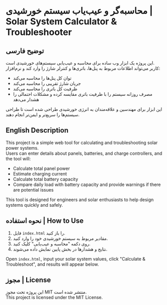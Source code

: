 # محاسبه‌گر و عیب‌یاب سیستم خورشیدی | Solar System Calculator & Troubleshooter

## توضیح فارسی
این پروژه یک ابزار وب ساده برای محاسبه و عیب‌یابی سیستم‌های خورشیدی است.  
کاربر می‌تواند اطلاعات مربوط به پنل‌ها، باتری‌ها و کنترلر شارژ را وارد کند و نرم‌افزار:  
- توان کل پنل‌ها را محاسبه می‌کند  
- جریان شارژ تقریبی را محاسبه می‌کند  
- ظرفیت کل باتری را محاسبه می‌کند  
- مصرف روزانه سیستم را با ظرفیت باتری مقایسه کرده و مشکلات احتمالی را هشدار می‌دهد  

این ابزار برای مهندسین و علاقه‌مندان به انرژی خورشیدی طراحی شده است تا طراحی سیستم‌ها را سریع‌تر و ایمن‌تر انجام دهند.

## English Description
This project is a simple web tool for calculating and troubleshooting solar power systems.  
Users can enter details about panels, batteries, and charge controllers, and the tool will:  
- Calculate total panel power  
- Estimate charging current  
- Calculate total battery capacity  
- Compare daily load with battery capacity and provide warnings if there are potential issues  

This tool is designed for engineers and solar enthusiasts to help design systems quickly and safely.

## نحوه استفاده | How to Use
1. فایل `index.html` را باز کنید.  
2. مقادیر مربوط به سیستم خورشیدی خود را وارد کنید.  
3. روی دکمه "محاسبه و عیب‌یابی" کلیک کنید.  
4. نتایج و هشدارها در بخش پایین نمایش داده می‌شوند.  

Open `index.html`, input your solar system values, click "Calculate & Troubleshoot", and results will appear below.

## مجوز | License
این پروژه تحت مجوز MIT منتشر شده است.  
This project is licensed under the MIT License.

